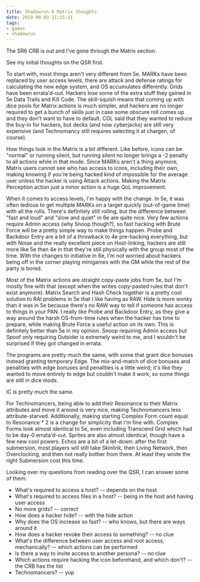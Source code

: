 ```yaml
---
title: Shadowrun 6 Matrix thoughts
date: 2019-08-03 11:15:11
tags:
- games
- shadowrun
---
```


The SR6 CRB is out and I've gone through the Matrix section.

<!-- more -->

See my initial thoughts on the QSR first.

To start with, most things aren't very different from 5e. MARKs have been replaced by user access levels, there are attack and defense ratings for calculating the new edge system, and OS accumulates differently. Grids have been errata'd-out. Hackers lose some of the extra stuff they gained in 5e Data Trails and Kill Code. The skill-squish means that coming up with dice pools for Matrix actions is much simpler, and hackers are no longer required to get a bunch of skills just in case some obscure roll comes up and they don't want to have to default. CGL said that they wanted to reduce the buy-in for hackers, but decks (and now cyberjacks) are still very expensive (and Technomancy still requires selecting it at chargen, of course).

How things look in the Matrix is a bit different. Like before, icons can be "normal" or running silent, but running silent no longer brings a -2 penalty to all actions while in that mode. Since MARKs aren't a thing anymore, Matrix users cannot see who has access to icons, including their own, making knowing if you're being hacked kind of impossible for the average user unless the hacker is using Attack actions. Making the Matrix Perception action just a minor action is a huge QoL improvement.

When it comes to access levels, I'm happy with the change. In 5e, it was often tedious to get multiple MARKs on a target quickly (out-of-game time) with all the rolls. There's definitely still rolling, but the difference between "fast and loud" and "slow and quiet" in 6e are quite nice. Very few actions require Admin access (why Snoop though?), so fast hacking with Brute Force will be a pretty simple way to make things happen. Probe and Backdoor Entry are a bit of a throwback to 4e pre-hacking everything, but with Noise and the really excellent piece on Host-linking, hackers are still more like 5e than 4e in that they're still physically with the group most of the time. With the changes to initiative in 6e, I'm not worried about hackers being off in the corner playing minigames with the GM while the rest of the party is bored.

Most of the Matrix actions are straight copy-paste jobs from 5e, but I'm mostly fine with that (except when the writes copy-pasted rules that don't exist anymore). Matrix Search and Hash Check together is a pretty cool solution to RAI problems in 5e that I like having as RAW. Hide is more wonky than it was in 5e because there's no RAW way to tell if someone has access to things in your PAN. I really like Probe and Backdoor Entry, as they give a way around the harsh OS-from-time rules when the hacker has time to prepare, while making Brute Force a useful action on its own. This is definitely better than 5e in my opinion. Snoop requiring Admin access but Spoof only requiring Outsider is extremely weird to me, and I wouldn't be surprised if they got changed in errata.

The programs are pretty much the same, with some that grant dice bonuses instead granting temporary Edge. The mix-and-match of dice bonuses and penalities with edge bonuses and penalities is a little weird; it's like they wanted to move entirely to edge but couldn't make it work, so some things are still in dice mods.

IC is pretty much the same.

For Technomancers, being able to add their Resonance to their Matrix attributes and move it around is very nice, making Technomancers less attribute-starved. Additionally, making starting Complex Form count equal to Resonance * 2 is a change for simplicity that I'm fine with. Complex Forms look almost identical to 5e, even including Transcend Grid which had to be day-0 errata'd-out. Sprites are also almost identical, though have a few new cool powers. Echos are a bit of a let-down: after the first submersion, most players will still take Skinlink, then Living Network, then Overclocking, and then not really bother from there. At least they wrote the right Submersion cost this time.

Looking over my questions from reading over the QSR, I can answer some of them:

* What's required to access a host? -- depends on the host
* What's required to access files in a host? -- being in the host and having user access
* No more grids? -- correct
* How does a hacker hide? -- with the hide action
* Why does the OS increase so fast? -- who knows, but there are ways around it
* How does a hacker revoke their access to something? -- no clue
* What's the difference between user access and root access, mechanically? -- which actions can be performed
* Is there a way to invite access to another persona? -- no clue
* Which actions require hacking the icon beforehand, and which don't? -- the CRB has the list
* Technomancers? -- yup
